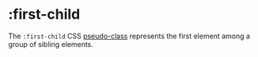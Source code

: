 # :first-child

The `:first-child` CSS [pseudo-class](./pseudo-classes) represents the first element among a group of sibling elements.
